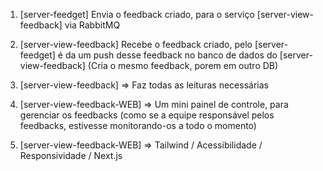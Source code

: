 1. [server-feedget] Envia o feedback criado, para o serviço [server-view-feedback] via RabbitMQ

2. [server-view-feedback] Recebe o feedback criado, pelo [server-feedget] é da um push desse feedback no banco de dados do [server-view-feedback] (Cria o mesmo feedback, porem em outro DB)

3. [server-view-feedback] => Faz todas as leituras necessárias

4. [server-view-feedback-WEB] => Um mini painel de controle, para gerenciar os feedbacks (como se a equipe responsável pelos feedbacks, estivesse monitorando-os a todo o momento)

5. [server-view-feedback-WEB] => Tailwind / Acessibilidade / Responsividade / Next.js
